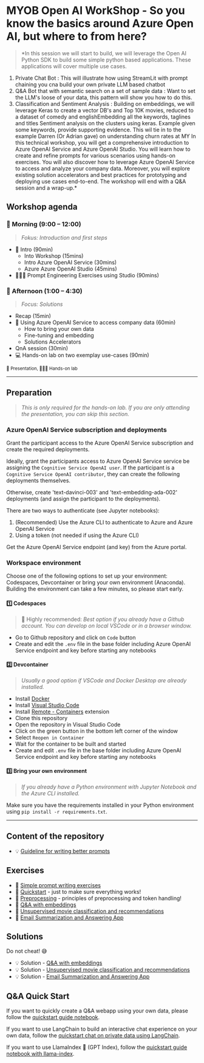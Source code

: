 # MYOB Open AI WorkShop - So you know the basics around Azure Open AI, but where to from here?

> *In this session we will start to build, we will leverage the Open AI Python SDK to build some simple python based applications. These applications will cover multiple use cases. 
1. Private Chat Bot : This will illustrate how using StreamLit with prompt chaining you cna build your own private LLM based chatbot
2. Q&A Bot that with semantic search on a set of sample data : Want to set the LLM's loose of your data, this pattern will show you how to do this.
3. Classification and Sentiment Analysis : Building on embeddings, we will leverage Keras to create a vector DB's and 
Top 10K movies, reduced to a dataset of comedy and englishEmbedding all the keywords, taglines and titles
Sentiment analysis on the clusters using keras. 
Example given some keywords, provide supporting evidence. 
This wil tie in to the example Darren (Or Adrian gave) on understanding churn rates at MY
In this technical workshop, you will get a comprehensive introduction to Azure OpenAI Service and Azure OpenAI Studio. You will learn how to create and refine prompts for various scenarios using hands-on exercises. You will also discover how to leverage Azure OpenAI Service to access and analyze your company data. Moreover, you will explore existing solution accelerators and best practices for prototyping and deploying use cases end-to-end. The workshop will end with a Q&A session and a wrap-up.*

## Workshop agenda

### 🌅 Morning (9:00 – 12:00)

> *Fokus: Introduction and first steps*

* 📣 Intro (90min)
  * Into Workshop (15mins)
  * Intro Azure OpenAI Service (30mins)
  * Azure Azure OpenAI Studio (45mins)
* 🧑🏼‍💻 Prompt Engineering Exercises using Studio (90mins)

### 🌆 Afternoon (1:00 – 4:30)

> *Focus: Solutions*

* Recap (15min)
* 📣 Using Azure OpenAI Service to access company data (60min)
  * How to bring your own data
  * Fine-tuning and embedding
  * Solutions Accelerators
* QnA session (30min)
* 💻 Hands-on lab on two exemplay use-cases (90min)

<sup>
📣 Presentation, 🧑🏼‍💻 Hands-on lab
</sup>

-------------------

## Preparation

> *This is only required for the hands-on lab. If you are only attending the presentation, you can skip this section.*

### Azure OpenAI Service subscription and deployments

Grant the participant access to the Azure OpenAI Service subscription and create the required deployments.

Ideally, grant the participants access to Azure OpenAI Service service be assigning the `Cognitive Service OpenAI user`. If the participant is a `Cognitive Service OpenAI contributor`, they can create the following deployments themselves.

Otherwise, create 'text-davinci-003' and 'text-embedding-ada-002' deployments (and assign the participant to the deployments).

There are two ways to authenticate (see Jupyter notebooks):
1. (Recommended) Use the Azure CLI to authenticate to Azure and Azure OpenAI Service
2. Using a token (not needed if using the Azure CLI)

Get the Azure OpenAI Service endpoint (and key) from the Azure portal.

### Workspace environment

Choose one of the following options to set up your environment: Codespaces, Devcontainer or bring your own environment (Anaconda). Building the environment can take a few minutes, so please start early.

#### 1️⃣ Codespaces

> 🌟 Highly recommended: *Best option if you already have a Github account. You can develop on local VSCode or in a browser window.*

* Go to Github repository and click on `Code` button
* Create and edit the `.env` file in the base folder including Azure OpenAI Service endpoint and key before starting any notebooks

#### 2️⃣ Devcontainer

> *Usually a good option if VSCode and Docker Desktop are already installed.*

* Install [Docker](https://www.docker.com/products/docker-desktop)
* Install [Visual Studio Code](https://code.visualstudio.com/)
* Install [Remote - Containers](https://marketplace.visualstudio.com/items?itemName=ms-vscode-remote.remote-containers) extension
* Clone this repository
* Open the repository in Visual Studio Code
* Click on the green button in the bottom left corner of the window
* Select `Reopen in Container`
* Wait for the container to be built and started
* Create and edit `.env` file in the base folder including Azure OpenAI Service endpoint and key before starting any notebooks

#### 3️⃣ Bring your own environment

> *If you already have a Python environment with Jupyter Notebook and the Azure CLI installed.*

Make sure you have the requirements installed in your Python environment using `pip install -r requirements.txt`.

-------------------

## Content of the repository

* :bulb: [Guideline for writing better prompts](lectures/prompt_writing_help.md)

## Exercises

* :muscle: [Simple prompt writing exercises](exercises/exercises.md)
* :muscle: [Quickstart](exercises/quickstart.ipynb) - just to make sure everything works!
* :muscle: [Preprocessing](exercises/preprocessing.ipynb) - principles of preprocessing and token handling!
* :muscle: [Q&A with embeddings](exercises/qna_with_embeddings_exercise.ipynb)
* :muscle: [Unsupervised movie classification and recommendations](exercises/movie_classification_unsupervised_incl_recommendations_exercise.ipynb)
* :muscle: [Email Summarization and Answering App](exercises/email_app.md)

## Solutions

Do not cheat! :sweat_smile:

* :bulb: Solution - [Q&A with embeddings](exercises/solutions/qna_with_embeddings_solution.ipynb)
* :bulb: Solution - [Unsupervised movie classification and recommendations](exercises/solutions/movie_classification_unsupervised_incl_recommendations_solution.ipynb)
* :bulb: Solution - [Email Summarization and Answering App](exercises/solutions/email_app.py)

## Q&A Quick Start

If you want to quickly create a Q&A webapp using your own data, please follow the [quickstart guide notebook](qna-quickstart-template/qna-app-quickstart.ipynb).

If you want to use LangChain to build an interactive chat experience on your own data, follow the [quickstart chat on private data using LangChain](qna-chat-with-langchain/qna-chat-with-langchain.ipynb).

If you want to use LlamaIndex 🦙 (GPT Index), follow the [quickstart guide notebook with llama-index](qna-quickstart-with-gpt-index/qna-quickstart-with-llama-index.ipynb).
